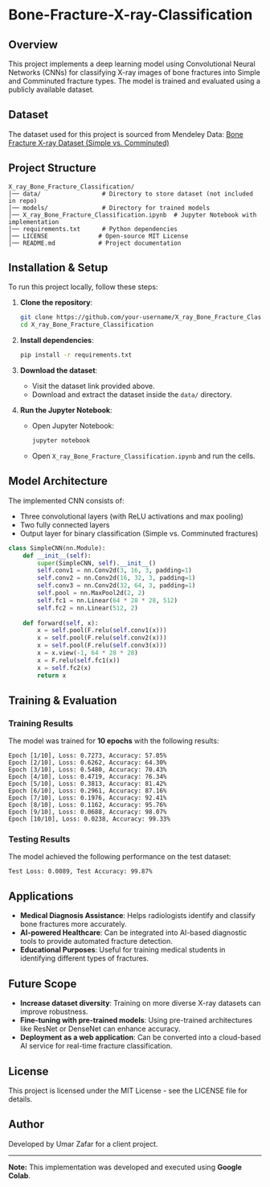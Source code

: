 # Bone-Fracture-X-ray-Classification
## Overview
This project implements a deep learning model using Convolutional Neural Networks (CNNs) for classifying X-ray images of bone fractures into Simple and Comminuted fracture types. The model is trained and evaluated using a publicly available dataset.

## Dataset
The dataset used for this project is sourced from Mendeley Data:
[Bone Fracture X-ray Dataset (Simple vs. Comminuted)](https://data.mendeley.com/datasets/vg95gvhj3y/3)

## Project Structure
```
X_ray_Bone_Fracture_Classification/
│── data/                 # Directory to store dataset (not included in repo)
│── models/               # Directory for trained models
│── X_ray_Bone_Fracture_Classification.ipynb  # Jupyter Notebook with implementation
│── requirements.txt      # Python dependencies
│── LICENSE              # Open-source MIT License
│── README.md            # Project documentation
```

## Installation & Setup
To run this project locally, follow these steps:

1. **Clone the repository**:
   ```sh
   git clone https://github.com/your-username/X_ray_Bone_Fracture_Classification.git
   cd X_ray_Bone_Fracture_Classification
   ```

2. **Install dependencies**:
   ```sh
   pip install -r requirements.txt
   ```

3. **Download the dataset**:
   - Visit the dataset link provided above.
   - Download and extract the dataset inside the `data/` directory.

4. **Run the Jupyter Notebook**:
   - Open Jupyter Notebook:
     ```sh
     jupyter notebook
     ```
   - Open `X_ray_Bone_Fracture_Classification.ipynb` and run the cells.

## Model Architecture
The implemented CNN consists of:
- Three convolutional layers (with ReLU activations and max pooling)
- Two fully connected layers
- Output layer for binary classification (Simple vs. Comminuted fractures)

```python
class SimpleCNN(nn.Module):
    def __init__(self):
        super(SimpleCNN, self).__init__()
        self.conv1 = nn.Conv2d(3, 16, 3, padding=1)
        self.conv2 = nn.Conv2d(16, 32, 3, padding=1)
        self.conv3 = nn.Conv2d(32, 64, 3, padding=1)
        self.pool = nn.MaxPool2d(2, 2)
        self.fc1 = nn.Linear(64 * 28 * 28, 512)
        self.fc2 = nn.Linear(512, 2)
    
    def forward(self, x):
        x = self.pool(F.relu(self.conv1(x)))
        x = self.pool(F.relu(self.conv2(x)))
        x = self.pool(F.relu(self.conv3(x)))
        x = x.view(-1, 64 * 28 * 28)
        x = F.relu(self.fc1(x))
        x = self.fc2(x)
        return x
```

## Training & Evaluation
### Training Results
The model was trained for **10 epochs** with the following results:
```
Epoch [1/10], Loss: 0.7273, Accuracy: 57.05%
Epoch [2/10], Loss: 0.6262, Accuracy: 64.30%
Epoch [3/10], Loss: 0.5480, Accuracy: 70.43%
Epoch [4/10], Loss: 0.4719, Accuracy: 76.34%
Epoch [5/10], Loss: 0.3813, Accuracy: 81.42%
Epoch [6/10], Loss: 0.2961, Accuracy: 87.16%
Epoch [7/10], Loss: 0.1976, Accuracy: 92.41%
Epoch [8/10], Loss: 0.1162, Accuracy: 95.76%
Epoch [9/10], Loss: 0.0688, Accuracy: 98.07%
Epoch [10/10], Loss: 0.0238, Accuracy: 99.33%
```

### Testing Results
The model achieved the following performance on the test dataset:
```
Test Loss: 0.0089, Test Accuracy: 99.87%
```

## Applications
- **Medical Diagnosis Assistance**: Helps radiologists identify and classify bone fractures more accurately.
- **AI-powered Healthcare**: Can be integrated into AI-based diagnostic tools to provide automated fracture detection.
- **Educational Purposes**: Useful for training medical students in identifying different types of fractures.

## Future Scope
- **Increase dataset diversity**: Training on more diverse X-ray datasets can improve robustness.
- **Fine-tuning with pre-trained models**: Using pre-trained architectures like ResNet or DenseNet can enhance accuracy.
- **Deployment as a web application**: Can be converted into a cloud-based AI service for real-time fracture classification.

## License
This project is licensed under the MIT License - see the LICENSE file for details.

## Author
Developed by Umar Zafar for a client project.

---
**Note:** This implementation was developed and executed using **Google Colab**.
